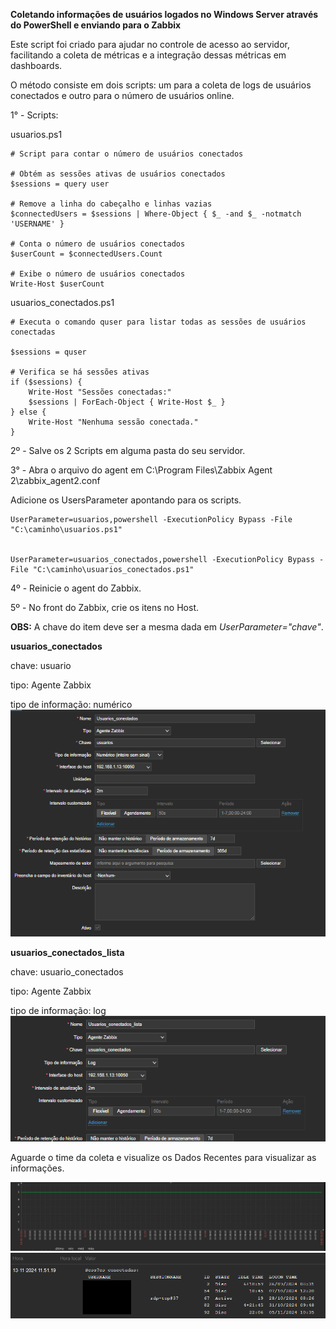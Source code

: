 **Coletando informações de usuários logados no Windows Server através do PowerShell e enviando para o Zabbix**

Este script foi criado para ajudar no controle de acesso ao servidor, facilitando a coleta de métricas e a integração dessas métricas em dashboards.

O método consiste em dois scripts: um para a coleta de logs de usuários conectados e outro para o número de usuários online.

1° - Scripts:

usuarios.ps1
```
# Script para contar o número de usuários conectados

# Obtém as sessões ativas de usuários conectados
$sessions = query user

# Remove a linha do cabeçalho e linhas vazias
$connectedUsers = $sessions | Where-Object { $_ -and $_ -notmatch 'USERNAME' }

# Conta o número de usuários conectados
$userCount = $connectedUsers.Count

# Exibe o número de usuários conectados
Write-Host $userCount
```
usuarios_conectados.ps1

```
# Executa o comando quser para listar todas as sessões de usuários conectadas

$sessions = quser

# Verifica se há sessões ativas
if ($sessions) {
    Write-Host "Sessões conectadas:"
    $sessions | ForEach-Object { Write-Host $_ }
} else {
    Write-Host "Nenhuma sessão conectada."
}
```

2º - Salve os 2 Scripts em alguma pasta do seu servidor.

3° - Abra o arquivo do agent em C:\Program Files\Zabbix Agent 2\zabbix_agent2.conf

Adicione os UsersParameter apontando para os scripts.

```
UserParameter=usuarios,powershell -ExecutionPolicy Bypass -File "C:\caminho\usuarios.ps1"


UserParameter=usuarios_conectados,powershell -ExecutionPolicy Bypass -File "C:\caminho\usuarios_conectados.ps1"
```

4º - Reinicie o agent do Zabbix.

5º - No front do Zabbix, crie os itens no Host.

**OBS:** A chave do item deve ser a mesma dada em *UserParameter="chave"*.

**usuarios_conectados**

chave: usuario

tipo: Agente Zabbix

tipo de informação: numérico
![Title](imagens/image.png)

**usuarios_conectados_lista**

chave: usuario_conectados

tipo: Agente Zabbix

tipo de informação: log
![Title](imagens/image2.png)



Aguarde o time da coleta e visualize os Dados Recentes para visualizar as informações.

![Title](imagens/image3.png)
![Title](imagens/image4.png)

